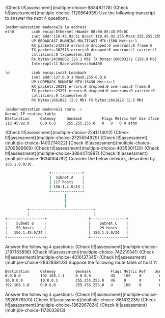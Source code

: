 {Check It!|assessment}(multiple-choice-983482178)
{Check It!|assessment}(multiple-choice-1129864935)
Use the following transcript to answer the next 4 questions.
```bash
[madonna@station madonna]$ ip address
eth0    	Link encap:Ethernet HWaddr 00:00:86:4D:F0:0C
        	inet addr:118.45.92.51 Bcast:118.45.92.255 Mask:255.255.255.0
        	UP BROADCAST RUNNING MULTICAST MTU:1500 Metric:1
        	RX packets:242939 errors:0 dropped:0 overruns:0 frame:0
        	TX packets:302515 errors:0 dropped:0 overruns:1 carrier:1
        	collisions:0 txqueuelen:100
        	RX bytes:24308852 (23.1 Mb) TX bytes:166603272 (158.8 Mb)
        	Interrupt:11 Base address:0xd400

lo      	Link encap:Local Loopback
        	inet addr:127.0.0.1 Mask:255.0.0.0
        	UP LOOPBACK RUNNING MTU:16436 Metric:1
        	RX packets:29291 errors:0 dropped:0 overruns:0 frame:0
        	TX packets:29291 errors:0 dropped:0 overruns:0 carrier:0
        	collisions:0 txqueuelen:0
        	RX bytes:2661822 (2.5 Mb) TX bytes:2661822 (2.5 Mb)
       	 
[madonna@station madonna]$ route -n
Kernel IP routing table
Destination 	Gateway 	Genmask     	Flags Metric Ref Use Iface
118.45.92.0 	0.0.0.0 	255.255.255.0   U   0   0 0 eth0
```
{Check It!|assessment}(multiple-choice-2241714012)
{Check It!|assessment}(multiple-choice-2725554929)
{Check It!|assessment}(multiple-choice-1400274022)
{Check It!|assessment}(multiple-choice-2709589669)
{Check It!|assessment}(multiple-choice-4035301120)
{Check It!|assessment}(multiple-choice-3884474997)
{Check It!|assessment}(multiple-choice-1634004782)
Consider the below network, described by `156.1.0.0/16`.
```bash
                    +--------------+
                    |  Subnet A    |
                    | 127 hosts    |
                    | 156.1.1.0/24 |
                    +--------------+
                           |
                           |
                           |
          +-----------------------------+
          |                             |
+-----------------+                   +----------------+
|    Subnet B     |                   |    Subnet C    |
|    58 hosts     |                   |    29 hosts    |
|   156.1.45.0/24 |                   | 156.1.5.0/24   |
+-----------------+                   +----------------+
```
Answer the following 4 questions:
{Check It!|assessment}(multiple-choice-2197163896)
{Check It!|assessment}(multiple-choice-742210541)
{Check It!|assessment}(multiple-choice-4010137345)
{Check It!|assessment}(multiple-choice-2842938123)
Suppose the following route table of host Y:
```bash
Destination     Gateway         Genmask         Flags Metric Ref    Use Iface
0.0.0.0         192.168.1.1     0.0.0.0         UG    100    0        0 eth0
10.0.0.0        10.0.0.1        255.255.255.0   UG    0      0        0 eth1
192.168.1.0     0.0.0.0         255.255.255.0   U     100    0        0 eth0
```
Answer the following 4 questions:
{Check It!|assessment}(multiple-choice-3926978570)
{Check It!|assessment}(multiple-choice-861412235)
{Check It!|assessment}(multiple-choice-1962967024)
{Check It!|assessment}(multiple-choice-1173033613)